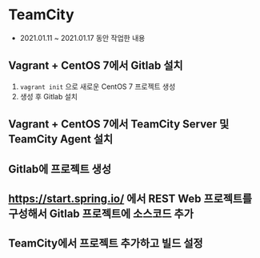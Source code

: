 # TeamCity 
- 2021.01.11 ~ 2021.01.17 동안 작업한 내용

## Vagrant + CentOS 7에서 Gitlab 설치
1. ```vagrant init``` 으로 새로운 CentOS 7 프로젝트 생성
2. 생성 후 Gitlab 설치
## Vagrant + CentOS 7에서 TeamCity Server 및 TeamCity Agent 설치
## Gitlab에 프로젝트 생성
## https://start.spring.io/ 에서 REST Web 프로젝트를 구성해서 Gitlab 프로젝트에 소스코드 추가
## TeamCity에서 프로젝트 추가하고 빌드 설정
